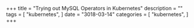 +++
title = "Trying out MySQL Operators in Kubernetes"
description = ""
tags = [
    "kubernetes",
]
date = "3018-03-14"
categories = [
    "kubernetes",
]
+++